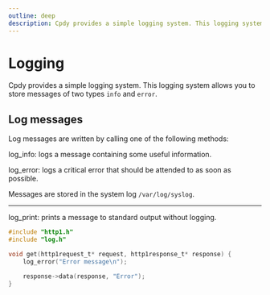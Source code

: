 ```yaml
---
outline: deep
description: Cpdy provides a simple logging system. This logging system allows you to save messages of two types info and error.
---
```


# Logging

Cpdy provides a simple logging system. This logging system allows you to store messages of two types `info` and `error`.

## Log messages

Log messages are written by calling one of the following methods:

log_info: logs a message containing some useful information.

log_error: logs a critical error that should be attended to as soon as possible.

Messages are stored in the system log `/var/log/syslog`.

---

log_print: prints a message to standard output without logging.

```C
#include "http1.h"
#include "log.h"

void get(http1request_t* request, http1response_t* response) {
    log_error("Error message\n");

    response->data(response, "Error");
}
```
